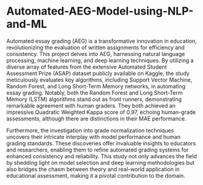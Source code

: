 # Automated-AEG-Model-using-NLP-and-ML
Automated essay grading (AEG) is a transformative innovation in education, revolutionizing
the evaluation of written assignments for efficiency and consistency. This project delves into
AEG, harnessing natural language processing, machine learning, and deep learning techniques.
By utilizing a diverse array of features from the extensive Automated Student Assessment Prize
(ASAP) dataset publicly available on Kaggle, the study meticulously evaluates key algorithms,
including Support Vector Machine, Random Forest, and Long Short-Term Memory networks,
in automating essay grading. Notably, both the Random Forest and Long Short-Term Memory
(LSTM) algorithms stand out as front runners, demonstrating remarkable agreement with
human graders. They both achieved an impressive Quadratic Weighted Kappa score of 0.97,
echoing human-grade assessments, although there are distinctions in their MAE performance.

Furthermore, the investigation into grade normalization techniques uncovers their intricate
interplay with model performance and human grading standards. These discoveries offer
invaluable insights to educators and researchers, enabling them to refine automated grading
systems for enhanced consistency and reliability. This study not only advances the field by
shedding light on model selection and deep learning methodologies but also bridges the chasm
between theory and real-world application in educational assessment, making it a pivotal
contribution to the domain.
